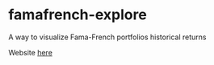 # famafrench-explore
A way to visualize Fama-French portfolios historical returns

Website [here](https://zxcxyz.github.io/famafrench-explore/) 